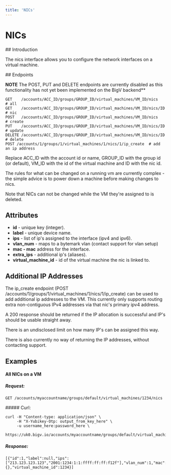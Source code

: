 ```yaml
---
title: 'NICs'
---
```


# NICs


## Introduction

The nics interface allows you to configure the network interfaces on a virtual machine.


## Endpoints

**NOTE** The POST, PUT and DELETE endpoints are currently disabled as this functionality has not yet been implemented on the BigV backend**

    GET    /accounts/ACC_ID/groups/GROUP_ID/virtual_machines/VM_ID/nics    # all
    GET    /accounts/ACC_ID/groups/GROUP_ID/virtual_machines/VM_ID/nics/ID # nic
    POST   /accounts/ACC_ID/groups/GROUP_ID/virtual_machines/VM_ID/nics    # create
    PUT    /accounts/ACC_ID/groups/GROUP_ID/virtual_machines/VM_ID/nics/ID # update
    DELETE /accounts/ACC_ID/groups/GROUP_ID/virtual_machines/VM_ID/nics/ID # delete
    POST /accounts/1/groups/1/virtual_machines/1/nics/1/ip_create  # add an ip address

Replace ACC_ID with the account id or name, GROUP_ID with the group id (or default), VM_ID with the id of the virtual machine and ID with the nic id.

The rules for what can be changed on a running vm are currently complex - the simple advice is to power down a machine before making changes to nics.

Note that NICs can not be changed while the VM they're assigned to is deleted.


## Attributes

* **id** - unique key (integer).
* **label** - unique device name.
* **ips** - list of ip's assigned to the interface (ipv4 and ipv6).
* **vlan_num** - maps to a bytemark vlan (contact support for vlan setup)
* **mac - mac** address for the interface.
* **extra_ips** - additional ip's (aliases).
* **virtual_machine_id** - id of the virtual machine the nic is linked to.


## Additional IP Addresses

The ip_create endpoint (POST /accounts/1/groups/1/virtual_machines/1/nics/1/ip_create) can be used to add additional ip addresses to the VM. This currently only supports routing extra non-contiguous IPv4 addresses via that nic's primary ipv4 address.

A 200 response should be returned if the IP allocation is successful and IP's should be usable straight away.

There is an undisclosed limit on how many IP's can be assigned this way.

There is also currently no way of returning the IP addresses, without contacting support.


## Examples

#### All NICs on a VM

##### Request:

    GET /accounts/myaccountname/groups/default/virtual_machines/1234/nics

##### Curl:

    curl -H "Content-type: application/json" \
         -H "X-Yubikey-Otp: output_from_key_here" \
         -u username_here:password_here \
         https://uk0.bigv.io/accounts/myaccountname/groups/default/virtual_machines/1234/nics

##### Response:

    [{"id":1,"label":null,"ips":["213.123.123.123","2001:1234:1:1:ffff:ff:ff:f12f"],"vlan_num":1,"mac":"fe:ff:00:ff:ff:ff","extra_ips":{},"virtual_machine_id":1234}]
